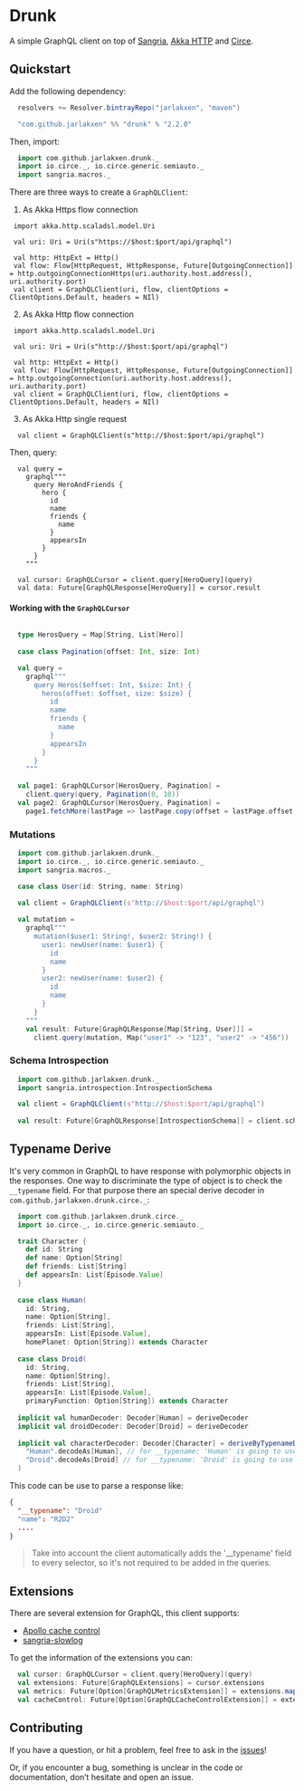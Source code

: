 # Drunk

A simple GraphQL client on top of [Sangria](http://sangria-graphql.org/), [Akka HTTP](https://doc.akka.io/docs/akka-http/current/) and [Circe](https://circe.github.io/circe/).


## Quickstart

Add the following dependency:

```scala
  resolvers += Resolver.bintrayRepo("jarlakxen", "maven")

  "com.github.jarlakxen" %% "drunk" % "2.2.0"
```

Then, import:


```scala
  import com.github.jarlakxen.drunk._
  import io.circe._, io.circe.generic.semiauto._
  import sangria.macros._
```

There are three ways to create a `GraphQLClient`:

1) As Akka Https flow connection

```
 import akka.http.scaladsl.model.Uri
 
 val uri: Uri = Uri(s"https://$host:$port/api/graphql")

 val http: HttpExt = Http()
 val flow: Flow[HttpRequest, HttpResponse, Future[OutgoingConnection]] = http.outgoingConnectionHttps(uri.authority.host.address(), uri.authority.port)
 val client = GraphQLClient(uri, flow, clientOptions = ClientOptions.Default, headers = NIl)

```

2) As Akka Http flow connection

```
 import akka.http.scaladsl.model.Uri
 
 val uri: Uri = Uri(s"http://$host:$port/api/graphql")

 val http: HttpExt = Http()
 val flow: Flow[HttpRequest, HttpResponse, Future[OutgoingConnection]] = http.outgoingConnection(uri.authority.host.address(), uri.authority.port)
 val client = GraphQLClient(uri, flow, clientOptions = ClientOptions.Default, headers = NIl)

```

3) As Akka Http single request

```  
  val client = GraphQLClient(s"http://$host:$port/api/graphql")
```

Then, query:

```
  val query =
    graphql"""
      query HeroAndFriends {
        hero {
          id
          name
          friends {
            name
          }
          appearsIn
        }
      }
    """
      
  val cursor: GraphQLCursor = client.query[HeroQuery](query)
  val data: Future[GraphQLResponse[HeroQuery]] = cursor.result
```

#### Working with the `GraphQLCursor`

```scala

  type HerosQuery = Map[String, List[Hero]]
  
  case class Pagination(offset: Int, size: Int)

  val query =
    graphql"""
      query Heros($offset: Int, $size: Int) {
        heros(offset: $offset, size: $size) {
          id
          name
          friends {
            name
          }
          appearsIn
        }
      }
    """
      
  val page1: GraphQLCursor[HerosQuery, Pagination] = 
    client.query(query, Pagination(0, 10))
  val page2: GraphQLCursor[HerosQuery, Pagination] = 
    page1.fetchMore(lastPage => lastPage.copy(offset = lastPage.offset + lastPage.size ) )
```

### Mutations

```scala
  import com.github.jarlakxen.drunk._
  import io.circe._, io.circe.generic.semiauto._
  import sangria.macros._

  case class User(id: String, name: String)
  
  val client = GraphQLClient(s"http://$host:$port/api/graphql")

  val mutation =
    graphql"""
      mutation($user1: String!, $user2: String!) {
        user1: newUser(name: $user1) {
          id
          name
        }
        user2: newUser(name: $user2) {
          id
          name
        }
      }
    """
    val result: Future[GraphQLResponse[Map[String, User]]] = 
      client.query(mutation, Map("user1" -> "123", "user2" -> "456"))
```

### Schema Introspection

```scala
  import com.github.jarlakxen.drunk._
  import sangria.introspection.IntrospectionSchema

  val client = GraphQLClient(s"http://$host:$port/api/graphql")
      
  val result: Future[GraphQLResponse[IntrospectionSchema]] = client.schema
```

## Typename Derive

It's very common in GraphQL to have response with polymorphic objects in the responses. One way to discriminate the type of object is to check the `__typename` field. For that purpose there an special derive decoder in `com.github.jarlakxen.drunk.circe._`:

```scala
  import com.github.jarlakxen.drunk.circe._
  import io.circe._, io.circe.generic.semiauto._

  trait Character {
    def id: String
    def name: Option[String]
    def friends: List[String]
    def appearsIn: List[Episode.Value]
  }
  
  case class Human(
    id: String,
    name: Option[String],
    friends: List[String],
    appearsIn: List[Episode.Value],
    homePlanet: Option[String]) extends Character
  
  case class Droid(
    id: String,
    name: Option[String],
    friends: List[String],
    appearsIn: List[Episode.Value],
    primaryFunction: Option[String]) extends Character
    
  implicit val humanDecoder: Decoder[Human] = deriveDecoder
  implicit val droidDecoder: Decoder[Droid] = deriveDecoder
  
  implicit val characterDecoder: Decoder[Character] = deriveByTypenameDecoder(
    "Human".decodeAs[Human], // for __typename: 'Human' is going to use humanDecoder
    "Droid".decodeAs[Droid] // for __typename: 'Droid' is going to use droidDecoder
  )
```

This code can be use to parse a response like:


```json
{
  "__typename": "Droid"
  "name": "R2D2"
  ....
}
```

> Take into account the client automatically adds the '__typename' field to every selector, so it's not required to be added in the queries.


## Extensions

There are several extension for GraphQL, this client supports:

* [Apollo cache control](https://github.com/apollographql/apollo-cache-control)
* [sangria-slowlog](http://sangria-graphql.org/learn/#profiling-graphql-query-execution)


To get the information of the extensions you can:

```scala     
  val cursor: GraphQLCursor = client.query[HeroQuery](query)
  val extensions: Future[GraphQLExtensions] = cursor.extensions
  val metrics: Future[Option[GraphQLMetricsExtension]] = extensions.map(_.metrics)
  val cacheControl: Future[Option[GraphQLCacheControlExtension]] = extensions.map(_.cacheControl)
```

## Contributing

If you have a question, or hit a problem, feel free to ask in the [issues](https://github.com/jarlakxen/drunk/issues)!

Or, if you encounter a bug, something is unclear in the code or documentation, don’t hesitate and open an issue.